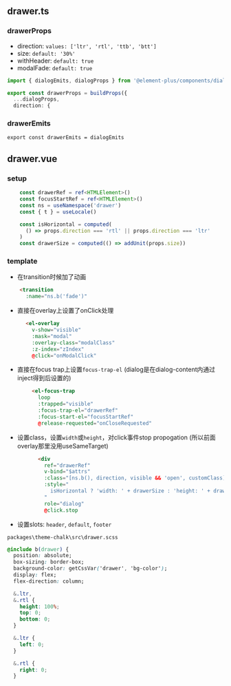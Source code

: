 
## drawer.ts

### drawerProps

- direction: `values: ['ltr', 'rtl', 'ttb', 'btt']`
- size: `default: '30%'`
- withHeader: `default: true`
- modalFade: `default: true`

```ts
import { dialogEmits, dialogProps } from '@element-plus/components/dialog'

export const drawerProps = buildProps({
  ...dialogProps,
  direction: {
```

### drawerEmits

`export const drawerEmits = dialogEmits`

## drawer.vue

### setup

```ts
    const drawerRef = ref<HTMLElement>()
    const focusStartRef = ref<HTMLElement>()
    const ns = useNamespace('drawer')
    const { t } = useLocale()

    const isHorizontal = computed(
      () => props.direction === 'rtl' || props.direction === 'ltr'
    )
    const drawerSize = computed(() => addUnit(props.size))
```

### template 

- 在transition时候加了动画

```html
    <transition
      :name="ns.b('fade')"
```

- 直接在overlay上设置了onClick处理

```html
      <el-overlay
        v-show="visible"
        :mask="modal"
        :overlay-class="modalClass"
        :z-index="zIndex"
        @click="onModalClick"
```

- 直接在focus trap上设置`focus-trap-el` (dialog是在dialog-content内通过inject得到后设置的)

```html
        <el-focus-trap
          loop
          :trapped="visible"
          :focus-trap-el="drawerRef"
          :focus-start-el="focusStartRef"
          @release-requested="onCloseRequested"
```

- 设置class，设置`width`或`height`，对click事件stop propogation (所以前面overlay那里没用useSameTarget)

```html
          <div
            ref="drawerRef"
            v-bind="$attrs"
            :class="[ns.b(), direction, visible && 'open', customClass]"
            :style="
              isHorizontal ? 'width: ' + drawerSize : 'height: ' + drawerSize
            "
            role="dialog"
            @click.stop
```

- 设置slots: `header`, `default`, `footer`

`packages\theme-chalk\src\drawer.scss`

```css
@include b(drawer) {
  position: absolute;
  box-sizing: border-box;
  background-color: getCssVar('drawer', 'bg-color');
  display: flex;
  flex-direction: column;

  &.ltr,
  &.rtl {
    height: 100%;
    top: 0;
    bottom: 0;
  }

  &.ltr {
    left: 0;
  }

  &.rtl {
    right: 0;
  }
```


